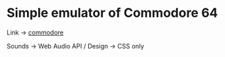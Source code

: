 # Simple emulator of Commodore 64
Link -> [commodore](https://www.bergermarc.com/commodore)

Sounds -> Web Audio API / Design -> CSS only